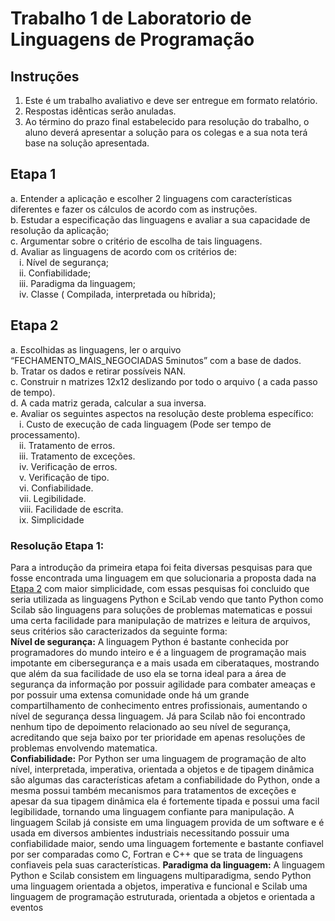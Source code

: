 # Trabalho 1 de Laboratorio de Linguagens de Programação

## Instruções
1. Este é um trabalho avaliativo e deve ser entregue em formato relatório.
2. Respostas idênticas serão anuladas.
2. Ao término do prazo final estabelecido para resolução do trabalho, o aluno
deverá apresentar a solução para os colegas e a sua nota terá base na solução
apresentada.

## Etapa 1

a. Entender a aplicação e escolher 2 linguagens com características diferentes e fazer os cálculos de acordo com as instruções.<br>
b. Estudar a especificação das linguagens e avaliar a sua capacidade de resolução da aplicação;<br>
c. Argumentar sobre o critério de escolha de tais linguagens.<br>
d. Avaliar as linguagens de acordo com os critérios de:<br>
&emsp;i. Nível de segurança;<br>
&emsp;ii. Confiabilidade;<br>
&emsp;iii. Paradigma da linguagem;<br>
&emsp;iv. Classe ( Compilada, interpretada ou híbrida);<br>

## Etapa 2

a. Escolhidas as linguagens, ler o arquivo “FECHAMENTO_MAIS_NEGOCIADAS 5minutos” com a base de dados.<br>
b. Tratar os dados e retirar possíveis NAN.<br>
c. Construir n matrizes 12x12 deslizando por todo o arquivo ( a cada passo de tempo).<br>
d. A cada matriz gerada, calcular a sua inversa.<br>
e. Avaliar os seguintes aspectos na resolução deste problema específico:<br>
&emsp;i. Custo de execução de cada linguagem (Pode ser tempo de processamento).<br>
&emsp;ii. Tratamento de erros.<br>
&emsp;iii. Tratamento de exceções.<br>
&emsp;iv. Verificação de erros.<br>
&emsp;v. Verificação de tipo.<br>
&emsp;vi. Confiabilidade.<br>
&emsp;vii. Legibilidade.<br>
&emsp;viii. Facilidade de escrita.<br>
&emsp;ix. Simplicidade<br>

### Resolução Etapa 1:

Para a introdução da primeira etapa foi feita diversas pesquisas para que fosse encontrada uma linguagem em que solucionaria a proposta dada na <a href="#etapa-2">Etapa 2</a> com maior simplicidade, com essas pesquisas foi concluido que seria utilizada as linguagens Python e SciLab vendo que tanto Python como Scilab são linguagens para soluções de problemas matematicas e possui uma certa facilidade para manipulação de matrizes e leitura de arquivos, seus critérios são caracterizados da seguinte forma:<br>
**Nível de segurança:** A linguagem Python é bastante conhecida por programadores do mundo inteiro e é a linguagem de programação mais impotante em cibersegurança e a mais usada em ciberataques, mostrando que além da sua facilidade de uso ela se torna ideal para a área de segurança da informação por possuir agilidade para combater ameaças e por possuir uma extensa comunidade onde há um grande compartilhamento de conhecimento entres profissionais, aumentando o nível de segurança dessa linguagem. Já para Scilab não foi encontrado nenhum tipo de depoimento relacionado ao seu nível de segurança, acreditando que seja baixo por ter prioridade em apenas resoluções de problemas envolvendo matematica.<br>
**Confiabilidade:** Por Python ser uma linguagem de programação de alto nível, interpretada, imperativa, orientada a objetos e de tipagem dinâmica são algumas das características afetam a confiabilidade do Python, onde a mesma possui também mecanismos para tratamentos de exceções e apesar da sua tipagem dinâmica ela é fortemente tipada e possui uma facil legibilidade, tornando uma linguagem confiante para manipulação. A linguagem Scilab já consiste em uma linguagem provida de um software e é usada em diversos ambientes industriais necessitando possuir uma confiabilidade maior, sendo uma linguagem fortemente e bastante confiavel por ser comparadas como C, Fortran e C++ que se trata de linguagens confiaveis pela suas características.
**Paradigma da linguagem:** A linguagem Python e Scilab consistem em linguagens multiparadigma, sendo Python uma linguagem orientada a objetos, imperativa e funcional e Scilab uma linguagem de programação estruturada, orientada a objetos e orientada a eventos


